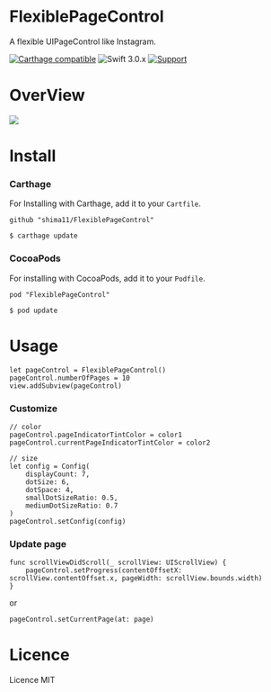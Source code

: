 # FlexiblePageControl
A flexible UIPageControl like Instagram.

[![Carthage compatible](https://img.shields.io/badge/Carthage-compatible-4BC51D.svg?style=flat)](https://github.com/hsylife/SwiftyPickerPopover)
 ![Swift 3.0.x](https://img.shields.io/badge/Swift-3.0.x-orange.svg)
 [![Support](https://img.shields.io/badge/support-iOS%208%2B%20-blue.svg?style=flat)](https://www.apple.com/nl/ios/)

# OverView

![](demo.gif)

# Install

### Carthage

For Installing with Carthage, add it to your `Cartfile`.

````
github "shima11/FlexiblePageControl"
````
````
$ carthage update
````

### CocoaPods

For installing with CocoaPods, add it to your `Podfile`.
```
pod "FlexiblePageControl"
```
```
$ pod update
```

# Usage

````
let pageControl = FlexiblePageControl()
pageControl.numberOfPages = 10
view.addSubview(pageControl)
````

### Customize

````
// color
pageControl.pageIndicatorTintColor = color1
pageControl.currentPageIndicatorTintColor = color2

// size
let config = Config(
    displayCount: 7,
    dotSize: 6,
    dotSpace: 4,
    smallDotSizeRatio: 0.5,
    mediumDotSizeRatio: 0.7
)
pageControl.setConfig(config)
````

### Update page

````
func scrollViewDidScroll(_ scrollView: UIScrollView) {
    pageControl.setProgress(contentOffsetX: scrollView.contentOffset.x, pageWidth: scrollView.bounds.width)
}
````
or
````
pageControl.setCurrentPage(at: page)
````

# Licence

Licence MIT

